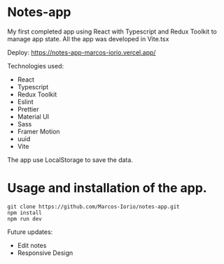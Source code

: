 # Notes-app

My first completed app using React with Typescript and Redux Toolkit to manage app state. All the app was developed in Vite.tsx

Deploy: https://notes-app-marcos-iorio.vercel.app/

Technologies used: 
 - React
 - Typescript
 - Redux Toolkit
 - Eslint
 - Prettier
 - Material UI
 - Sass
 - Framer Motion
 - uuid
 - Vite

The app use LocalStorage to save the data.

# Usage and installation of the app.

```
git clone https://github.com/Marcos-Iorio/notes-app.git
npm install
npm run dev
```

Future updates: 
- Edit notes
- Responsive Design
